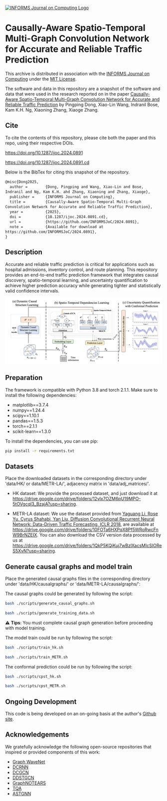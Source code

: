 

[![INFORMS Journal on Computing Logo](https://INFORMSJoC.github.io/logos/INFORMS_Journal_on_Computing_Header.jpg)](https://pubsonline.informs.org/journal/ijoc)

# Causally-Aware Spatio-Temporal Multi-Graph Convolution Network for Accurate and Reliable Traffic Prediction


This archive is distributed in association with the [INFORMS Journal on
Computing](https://pubsonline.informs.org/journal/ijoc) under the [MIT License](LICENSE).

The software and data in this repository are a snapshot of the software and data
that were used in the research reported on in the paper 
[Causally-Aware Spatio-Temporal Multi-Graph Convolution Network for Accurate and Reliable Traffic Prediction](https://doi.org/10.1287/ijoc.2024.0891) by Pingping Dong, Xiao-Lin Wang, Indranil Bose, Kam K.H. Ng, Xiaoning Zhang, Xiaoge Zhang. 


[//]: # (**Important: This code is being developed on an on-going basis at )

[//]: # (https://github.com/tkralphs/JoCTemplate. Please go there if you would like to)

[//]: # (get a more recent version or would like support**)

## Cite

To cite the contents of this repository, please cite both the paper and this repo, using their respective DOIs.

https://doi.org/10.1287/ijoc.2024.0891

https://doi.org/10.1287/ijoc.2024.0891.cd

Below is the BibTex for citing this snapshot of the repository.

```
@misc{Dong2025,
  author =        {Dong, Pingping and Wang, Xiao-Lin and Bose, Indranil and Ng, Kam K.H. ahd Zhang, Xiaoning and Zhang, Xiaoge},
  publisher =     {INFORMS Journal on Computing},
  title =         {Causally-Aware Spatio-Temporal Multi-Graph Convolution Network for Accurate and Reliable Traffic Prediction},
  year =          {2025},
  doi =           {10.1287/ijoc.2024.0891.cd},
  url =           {https://github.com/INFORMSJoC/2024.0891},
  note =          {Available for download at https://github.com/INFORMSJoC/2024.0891},
}  
```

## Description

Accurate and reliable traffic prediction is critical for applications such as hospital admissions, inventory control, and route planning.
This repository provides an end-to-end traffic prediction framework that integrates causal discovery, spatio-temporal learning, and uncertainty quantification to achieve higher prediction accuracy while generating tighter and statistically valid confidence intervals.

![img.png](Framework.png)

## Preparation

The framework is compatible with Python 3.8 and torch 2.1.1. Make sure to install the following dependencies:

- matplotlib==3.7.4
- numpy==1.24.4
- scipy==1.10.1
- pandas==1.5.3
- torch==2.1.1
- scikit-learn==1.3.0

To install the dependencies, you can use pip:

```bash
pip install -r requirements.txt
```

## Datasets
Place the downloaded datasets in the corresponding directory under 'data/HK/ or data/METR-LA/', adjacency matrix in 'data/adj_matrices/'.

- HK dataset: We provide the processed dataset, and just download it at https://drive.google.com/drive/folders/12vlx7OZM6pU19MPO-5tOVgcql3_BzajA?usp=sharing.


- METR-LA dataset: We use the dataset provided from [Yaguang Li, Rose Yu, Cyrus Shahabi, Yan Liu, Diffusion Convolutional Recurrent Neural Network: Data-Driven Traffic Forecasting, ICLR 2018](https://arxiv.org/abs/1707.01926), are available at https://drive.google.com/drive/folders/10FOTa6HXPqX8Pf5WRoRwcFnW9BrNZEIX. 
You can also download the CSV version data processed by us at https://drive.google.com/drive/folders/1QkP5KQjKuj7wBzlXacsMIcSIOReS5XvN?usp=sharing.


## Generate causal graphs and model train



Place the generated causal graphs files  in the corresponding directory under 'data/HK/causalgraphs/' or 'data/METR-LA/causalgraphs/':

 The causal graphs could be generated by following the script:

```bash
bash ./scripts/generate_causal_graphs.sh
```

```bash
bash ./scripts/generate_training_data.sh
```
⚠️ **Tips**: You must complete causal graph generation before proceeding with model training.

The model train could be run by following the script:

```bash
bash ./scripts/train_hk.sh
```
```bash
bash ./scripts/train_METR.sh
```

The conformal prediction could be run by following the script:

```bash
bash ./scripts/cpst_hk.sh
```
```bash
bash ./scripts/cpst_METR.sh
```

## Ongoing Development

This code is being developed on an on-going basis at the author's
[Github site](https://github.com/Dpingping/-CASTMGCN.git).

[//]: # (## Support)

[//]: # ()
[//]: # (For support in using this software, submit an)

[//]: # ([issue]&#40;https://github.com/tkralphs/JoCTemplate/issues/new&#41;.)

## Acknowledgements

We gratefully acknowledge the following open-source repositories that inspired or provided components of this work:

- [Graph WaveNet](https://github.com/nnzhan/Graph-WaveNet)
- [DCRNN](https://github.com/chnsh/DCRNN_PyTorch)
- [DCGCN](https://github.com/MonBG/DCGCN)
- [DDSTGCN](https://github.com/j1o2h3n/DDSTGCN)
- [GraphNOTEARS](https://github.com/googlebaba/GraphNOTEARS)
- [TQA](https://github.com/zlin7/TQA)
- [ASTGNN](https://github.com/guoshnBJTU/ASTGNN)